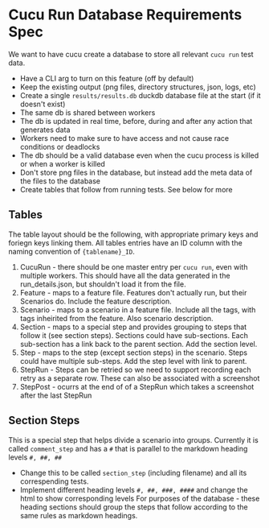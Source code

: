 # Cucu Run Database Requirements Spec

We want to have cucu create a database to store all relevant `cucu run` test data.
- Have a CLI arg to turn on this feature (off by default)
- Keep the existing output (png files, directory structures, json, logs, etc)
- Create a single `results/results.db` duckdb database file at the start (if it doesn't exist)
- The same db is shared between workers
- The db is updated in real time, before, during and after any action that generates data
- Workers need to make sure to have access and not cause race conditions or deadlocks
- The db should be a valid database even when the cucu process is killed or when a worker is killed
- Don't store png files in the database, but instead add the meta data of the files to the database
- Create tables that follow from running tests. See below for more 



## Tables
The table layout should be the following, with appropriate primary keys and foriegn keys linking them.
All tables entries have an ID column with the naming convention of `{tablename}_ID`.
1. CucuRun - there should be one master entry per `cucu run`, even with multiple workers. This should have all the data generated in the run_details.json, but shouldn't load it from the file.
2. Feature - maps to a feature file. Features don't actually run, but their Scenarios do. Include the feature description.
3. Scenario - maps to a scenario in a feature file. Include all the tags, with tags inheirited from the feature. Also scenario description.
4. Section - maps to a special step and provides grouping to steps that follow it (see section steps). Sections could have sub-sections. Each sub-section has a link back to the parent section. Add the section level.
5. Step - maps to the step (except section steps) in the scenario. Steps could have multiple sub-steps. Add the step level with link to parent.
6. StepRun - Steps can be retried so we need to support recording each retry as a separate row. These can also be associated with a screenshot
7. StepPost - ocurrs at the end of of a StepRun which takes a screenshot after the last StepRun


## Section Steps
This is a special step that helps divide a scenario into groups.
Currently it is called `comment_step` and has a `#` that is parallel to the markdown heading levels `#, ##, ##`
- Change this to be called `section_step` (including filename) and all its correspending tests.
- Implement different heading levels `#, ##, ###, ####` and change the html to show corresponding levels
For purposes of the database - these heading sections should group the steps that follow according to the same rules as markdown headings.


